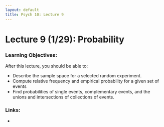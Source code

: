 ```yaml
---
layout: default
title: Psych 10: Lecture 9
---
```

# Lecture 9 (1/29): Probability

### Learning Objectives:
After this lecture, you should be able to:
* Describe the sample space for a selected random experiment.
* Compute relative frequency and empirical probability for a given set of events
* Find probabilities of single events, complementary events, and the unions and intersections of collections of events.
### Links:
* 
